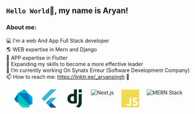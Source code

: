 ## `Hello World`👋, my name is Aryan!


### About me: <br>
💻 I'm a web And App Full Stack developer <br>
🌎 WEB expertise in Mern and Django <br>
📱 APP expertise in Flutter <br>
💽 Expanding my skills to become a more effective leader  <br>
🌱 I’m currently working On Synatx Erreur (Software Development Company) <br>
📫 How to reach me: https://linktr.ee/_aryansingh 🔗
<div style="display: flex; align-items: center; justify-content: center; gap: 20px; margin-top: 20px;">
  <img height="50" src="https://raw.githubusercontent.com/devicons/devicon/master/icons/dart/dart-original.svg" alt="Dart">
  <img height="50" src="https://raw.githubusercontent.com/devicons/devicon/master/icons/flutter/flutter-original.svg" alt="Flutter">
  <img height="50" src="https://raw.githubusercontent.com/devicons/devicon/master/icons/django/django-plain.svg" alt="Django">
  <img height="50" src="https://d2nir1j4sou8ez.cloudfront.net/wp-content/uploads/2021/12/nextjs-boilerplate-logo.png" alt="Next.js">
  <img height="50" src="https://raw.githubusercontent.com/devicons/devicon/master/icons/javascript/javascript-plain.svg" alt="JavaScript">
  <img height="50" src="https://upload.wikimedia.org/wikipedia/commons/9/94/MERN-logo.png" alt="MERN Stack">
</div>



